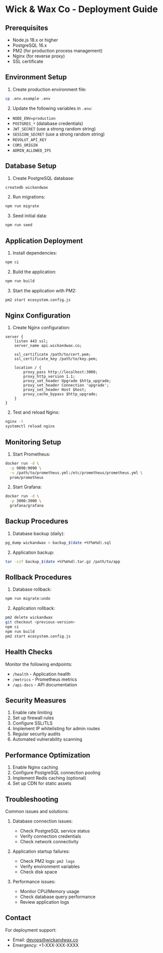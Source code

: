 # Wick & Wax Co - Deployment Guide

## Prerequisites

- Node.js 18.x or higher
- PostgreSQL 16.x
- PM2 (for production process management)
- Nginx (for reverse proxy)
- SSL certificate

## Environment Setup

1. Create production environment file:
```bash
cp .env.example .env
```

2. Update the following variables in `.env`:
- `NODE_ENV=production`
- `POSTGRES_*` (database credentials)
- `JWT_SECRET` (use a strong random string)
- `SESSION_SECRET` (use a strong random string)
- `REVOLUT_API_KEY`
- `CORS_ORIGIN`
- `ADMIN_ALLOWED_IPS`

## Database Setup

1. Create PostgreSQL database:
```bash
createdb wickandwax
```

2. Run migrations:
```bash
npm run migrate
```

3. Seed initial data:
```bash
npm run seed
```

## Application Deployment

1. Install dependencies:
```bash
npm ci
```

2. Build the application:
```bash
npm run build
```

3. Start the application with PM2:
```bash
pm2 start ecosystem.config.js
```

## Nginx Configuration

1. Create Nginx configuration:
```nginx
server {
    listen 443 ssl;
    server_name api.wickandwax.co;

    ssl_certificate /path/to/cert.pem;
    ssl_certificate_key /path/to/key.pem;

    location / {
        proxy_pass http://localhost:3000;
        proxy_http_version 1.1;
        proxy_set_header Upgrade $http_upgrade;
        proxy_set_header Connection 'upgrade';
        proxy_set_header Host $host;
        proxy_cache_bypass $http_upgrade;
    }
}
```

2. Test and reload Nginx:
```bash
nginx -t
systemctl reload nginx
```

## Monitoring Setup

1. Start Prometheus:
```bash
docker run -d \
  -p 9090:9090 \
  -v /path/to/prometheus.yml:/etc/prometheus/prometheus.yml \
  prom/prometheus
```

2. Start Grafana:
```bash
docker run -d \
  -p 3000:3000 \
  grafana/grafana
```

## Backup Procedures

1. Database backup (daily):
```bash
pg_dump wickandwax > backup_$(date +%Y%m%d).sql
```

2. Application backup:
```bash
tar -czf backup_$(date +%Y%m%d).tar.gz /path/to/app
```

## Rollback Procedures

1. Database rollback:
```bash
npm run migrate:undo
```

2. Application rollback:
```bash
pm2 delete wickandwax
git checkout <previous-version>
npm ci
npm run build
pm2 start ecosystem.config.js
```

## Health Checks

Monitor the following endpoints:
- `/health` - Application health
- `/metrics` - Prometheus metrics
- `/api-docs` - API documentation

## Security Measures

1. Enable rate limiting
2. Set up firewall rules
3. Configure SSL/TLS
4. Implement IP whitelisting for admin routes
5. Regular security audits
6. Automated vulnerability scanning

## Performance Optimization

1. Enable Nginx caching
2. Configure PostgreSQL connection pooling
3. Implement Redis caching (optional)
4. Set up CDN for static assets

## Troubleshooting

Common issues and solutions:
1. Database connection issues:
   - Check PostgreSQL service status
   - Verify connection credentials
   - Check network connectivity

2. Application startup failures:
   - Check PM2 logs: `pm2 logs`
   - Verify environment variables
   - Check disk space

3. Performance issues:
   - Monitor CPU/Memory usage
   - Check database query performance
   - Review application logs

## Contact

For deployment support:
- Email: devops@wickandwax.co
- Emergency: +1-XXX-XXX-XXXX
